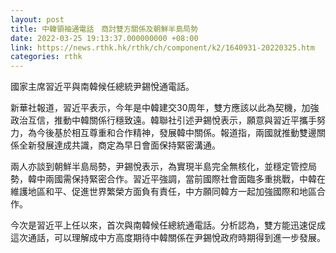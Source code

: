 ```yaml
---
layout: post
title: 中韓領袖通電話　商討雙方關係及朝鮮半島局勢
date: 2022-03-25 19:13:37.000000000 +08:00
link: https://news.rthk.hk/rthk/ch/component/k2/1640931-20220325.htm
categories: rthk
---
```


國家主席習近平與南韓候任總統尹錫悅通電話。

新華社報道，習近平表示，今年是中韓建交30周年，雙方應該以此為契機，加強政治互信，推動中韓關係行穩致遠。韓聯社引述尹錫悅表示，願意與習近平攜手努力，為今後基於相互尊重和合作精神，發展韓中關係。報道指，兩國就推動雙邊關係全新發展達成共識，商定為早日會面保持緊密溝通。

兩人亦談到朝鮮半島局勢，尹錫悅表示，為實現半島完全無核化，並穩定管控局勢，韓中兩國需保持緊密合作。習近平強調，當前國際社會面臨多重挑戰，中韓在維護地區和平、促進世界繁榮方面負有責任，中方願同韓方一起加強國際和地區合作。

今次是習近平上任以來，首次與南韓候任總統通電話。分析認為，雙方能迅速促成這次通話，可以理解成中方高度期待中韓關係在尹錫悅政府時期得到進一步發展。
